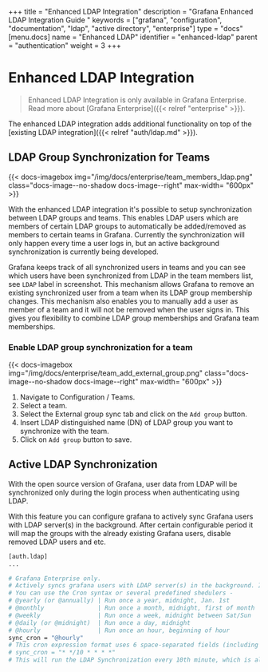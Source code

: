 +++
title = "Enhanced LDAP Integration"
description = "Grafana Enhanced LDAP Integration Guide "
keywords = ["grafana", "configuration", "documentation", "ldap", "active directory", "enterprise"]
type = "docs"
[menu.docs]
name = "Enhanced LDAP"
identifier = "enhanced-ldap"
parent = "authentication"
weight = 3
+++

# Enhanced LDAP Integration

> Enhanced LDAP Integration is only available in Grafana Enterprise. Read more about [Grafana Enterprise]({{< relref "enterprise" >}}).

The enhanced LDAP integration adds additional functionality on top of the [existing LDAP integration]({{< relref "auth/ldap.md" >}}).

## LDAP Group Synchronization for Teams

{{< docs-imagebox img="/img/docs/enterprise/team_members_ldap.png" class="docs-image--no-shadow docs-image--right" max-width= "600px" >}}

With the enhanced LDAP integration it's possible to setup synchronization between LDAP groups and teams. This enables LDAP users which are members
of certain LDAP groups to automatically be added/removed as members to certain teams in Grafana. Currently the synchronization will only happen every
time a user logs in, but an active background synchronization is currently being developed.

Grafana keeps track of all synchronized users in teams and you can see which users have been synchronized from LDAP in the team members list, see `LDAP` label in screenshot.
This mechanism allows Grafana to remove an existing synchronized user from a team when its LDAP group membership changes. This mechanism also enables you to manually add
a user as member of a team and it will not be removed when the user signs in. This gives you flexibility to combine LDAP group memberships and Grafana team memberships.

<div class="clearfix"></div>

### Enable LDAP group synchronization for a team

{{< docs-imagebox img="/img/docs/enterprise/team_add_external_group.png" class="docs-image--no-shadow docs-image--right" max-width= "600px" >}}

1. Navigate to Configuration / Teams.
2. Select a team.
3. Select the External group sync tab and click on the `Add group` button.
4. Insert LDAP distinguished name (DN) of LDAP group you want to synchronize with the team.
5. Click on `Add group` button to save.

<div class="clearfix"></div>

## Active LDAP Synchronization

With the open source version of Grafana, user data from LDAP will be synchronized only during the login process when authenticating using LDAP.

With this feature you can configure grafana to actively sync Grafana users with LDAP server(s) in the background. After certain configurable period it will map the groups with the already existing Grafana users, disable removed LDAP users and etc.

```bash
[auth.ldap]
...

# Grafana Enterprise only.
# Actively syncs grafana users with LDAP server(s) in the background. It will map the groups with the already existing users, disable removed LDAP users and etc.
# You can use the Cron syntax or several predefined shedulers - 
# @yearly (or @annually) | Run once a year, midnight, Jan. 1st        | 0 0 0 1 1 *
# @monthly               | Run once a month, midnight, first of month | 0 0 0 1 * *
# @weekly                | Run once a week, midnight between Sat/Sun  | 0 0 0 * * 0
# @daily (or @midnight)  | Run once a day, midnight                   | 0 0 0 * * *
# @hourly                | Run once an hour, beginning of hour        | 0 0 * * * * 
sync_cron = "@hourly"
# This cron expression format uses 6 space-separated fields (including seconds), for example
# sync_cron = "* */10 * * * *" 
# This will run the LDAP Synchronization every 10th minute, which is also the minimal interval between the grafana sync times i.e. you cannot set it for every 9th minute
```